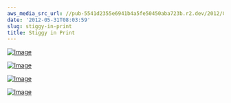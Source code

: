 ```yaml
---
aws_media_src_url: //pub-5541d2355e6941b4a5fe50450aba723b.r2.dev/2012/05/ggmw-cvr.jpg
date: '2012-05-31T08:03:59'
slug: stiggy-in-print
title: Stiggy in Print
---
```


 [![Image](//pub-5541d2355e6941b4a5fe50450aba723b.r2.dev/2012/05/ggmw-cvr.jpg?w=403)](//pub-5541d2355e6941b4a5fe50450aba723b.r2.dev/2012/05/ggmw-cvr.jpg)

 [![Image](//pub-5541d2355e6941b4a5fe50450aba723b.r2.dev/2012/05/aac-june-2012.jpg?w=487)](//pub-5541d2355e6941b4a5fe50450aba723b.r2.dev/2012/05/aac-june-2012.jpg)

 [![Image](//pub-5541d2355e6941b4a5fe50450aba723b.r2.dev/2012/05/caddga-nuvo-april.jpg?w=487)](//pub-5541d2355e6941b4a5fe50450aba723b.r2.dev/2012/05/caddga-nuvo-april.jpg)

 [![Image](//pub-5541d2355e6941b4a5fe50450aba723b.r2.dev/2012/05/stiggy-cadd-cvr.jpg?w=487)](//pub-5541d2355e6941b4a5fe50450aba723b.r2.dev/2012/05/stiggy-cadd-cvr.jpg)